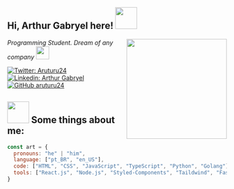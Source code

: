 <h2> Hi, Arthur Gabryel here!
 <img src="https://media0.giphy.com/media/3ohzdObIZhSm2oHSIo/giphy.gif?cid=6c09b952a09bb29d382a4df017940635073cb3839b9d70ba&rid=giphy.gif" width="50">
</h2>
<img align='right' src="https://media1.giphy.com/media/L7NkQJEhLdjrLl7sLG/giphy.gif?cid=6c09b9527c9823baf1dea9782583cbdb6d88f9b69291cb6d&rid=giphy.gif" width="230">
<p>
 <em>
  Programming Student. 
  Dream of any company
  <img src="https://media.giphy.com/media/WUlplcMpOCEmTGBtBW/giphy.gif" width="30"> 
 </em>
</p>

[![Twitter: Aruturu24](https://img.shields.io/twitter/follow/Aruturu24?style=social)](https://twitter.com/Aruturu24)
[![Linkedin: Arthur Gabryel](https://img.shields.io/badge/-ArthurGabryel-blue?style=flat-square&logo=Linkedin&logoColor=white&link=https://www.linkedin.com/in/aruturu24)](https://www.linkedin.com/in/aruturu24)
[![GitHub aruturu24](https://img.shields.io/github/followers/aruturu24?label=follow&style=social)](https://github.com/aruturu24)


<h2>
 <img src="https://media1.giphy.com/media/ujma2xI2LvKYRMAtE1/giphy.gif?cid=6c09b9529e980696713c3eb993f796f6fab1e5b6fc630175&rid=giphy.gif" width="50">
 Some things about me:
</h2>

```javascript
const art = {
  pronouns: "he" | "him",
  language: ["pt_BR", "en_US"],
  code: ["HTML", "CSS", "JavaScript", "TypeScript", "Python", "Golang"],
  tools: ["React.js", "Node.js", "Styled-Components", "Taildwind", "FastAPI", "Flask", "Docker"]
}
```
